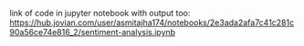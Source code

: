 link of code in jupyter notebook with output too:
https://hub.jovian.com/user/asmitajha174/notebooks/2e3ada2afa7c41c281c90a56ce74e816_2/sentiment-analysis.ipynb
